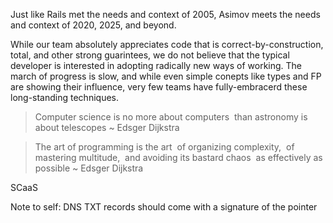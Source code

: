 Just like Rails met the needs and context of 2005, Asimov meets the needs and context of 2020, 2025, and beyond.

While our team absolutely appreciates code that is correct-by-construction, total, and other strong guarintees, we do not believe that the typical developer is interested in adopting radically new ways of working. The march of progress is slow, and while even simple conepts like types and FP are showing their influence, very few teams have fully-embracerd these long-standing techniques.

> Computer science is no more about computers  than astronomy is about telescopes
> ~ Edsger Dijkstra

> The art of programming is the art  of organizing complexity,  of mastering multitude,  and avoiding its bastard chaos  as effectively as possible
> ~ Edsger Dijkstra

SCaaS

Note to self: DNS TXT records should come with a signature of the pointer
